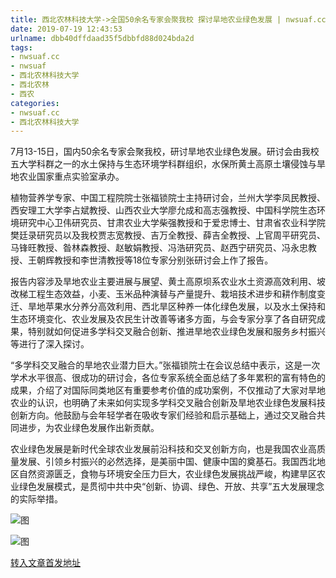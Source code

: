 ```yaml
---
title: 西北农林科技大学->全国50余名专家会聚我校 探讨旱地农业绿色发展 | nwsuaf.cc
date: 2019-07-19 12:43:53
urlname: dbb40dffdaad35f5dbbfd88d024bda2d
tags: 
- nwsuaf.cc
- nwsuaf
- 西北农林科技大学
- 西北农林
- 西农
categories:
- nwsuaf.cc
- 西北农林科技大学
---
```



7月13-15日，国内50余名专家会聚我校，研讨旱地农业绿色发展。研讨会由我校五大学科群之一的水土保持与生态环境学科群组织，水保所黄土高原土壤侵蚀与旱地农业国家重点实验室承办。

植物营养学专家、中国工程院院士张福锁院士主持研讨会，兰州大学李凤民教授、西安理工大学李占斌教授、山西农业大学廖允成和高志强教授、中国科学院生态环境研究中心卫伟研究员、甘肃农业大学柴强教授和于爱忠博士、甘肃省农业科学院樊廷录研究员以及我校贾志宽教授、吉万全教授、薛吉全教授、上官周平研究员、马锋旺教授、昝林森教授、赵敏娟教授、冯浩研究员、赵西宁研究员、冯永忠教授、王朝辉教授和李世清教授等18位专家分别张研讨会上作了报告。

报告内容涉及旱地农业主要进展与展望、黄土高原坝系农业水土资源高效利用、坡改梯工程生态效益，小麦、玉米品种演替与产量提升、栽培技术进步和耕作制度变迁、旱地苹果水分养分高效利用、西北旱区种养一体化绿色发展，以及水土保持和生态环境变化、农业发展及农民生计改善等诸多方面，与会专家分享了各自研究成果，特别就如何促进多学科交叉融合创新、推进旱地农业绿色发展和服务乡村振兴等进行了深入探讨。

“多学科交叉融合的旱地农业潜力巨大。”张福锁院士在会议总结中表示，这是一次学术水平很高、很成功的研讨会，各位专家系统全面总结了多年累积的富有特色的成果，介绍了对国际同类地区有重要参考价值的成功案例，不仅推动了大家对旱地农业的认识，也明确了未来如何实现多学科交叉融合创新及旱地农业绿色发展科技创新方向。他鼓励与会年轻学者在吸收专家们经验和启示基础上，通过交叉融合共同进步，为农业绿色发展作出新贡献。

农业绿色发展是新时代全球农业发展前沿科技和交叉创新方向，也是我国农业高质量发展、引领乡村振兴的必然选择，是美丽中国、健康中国的奠基石。我国西北地区自然资源匮乏，食物与环境安全压力巨大，农业绿色发展挑战严峻，构建旱区农业绿色发展模式，是贯彻中共中央“创新、协调、绿色、开放、共享”五大发展理念的实际举措。



![图](https://news.nwsuaf.edu.cn/images/content/2019-07/20190719112517728301.jpg)

![图](https://news.nwsuaf.edu.cn/images/content/2019-07/20190719112454226221.jpg)

[转入文章首发地址](https://news.nwsuaf.edu.cn/xnxw/91058.htm)